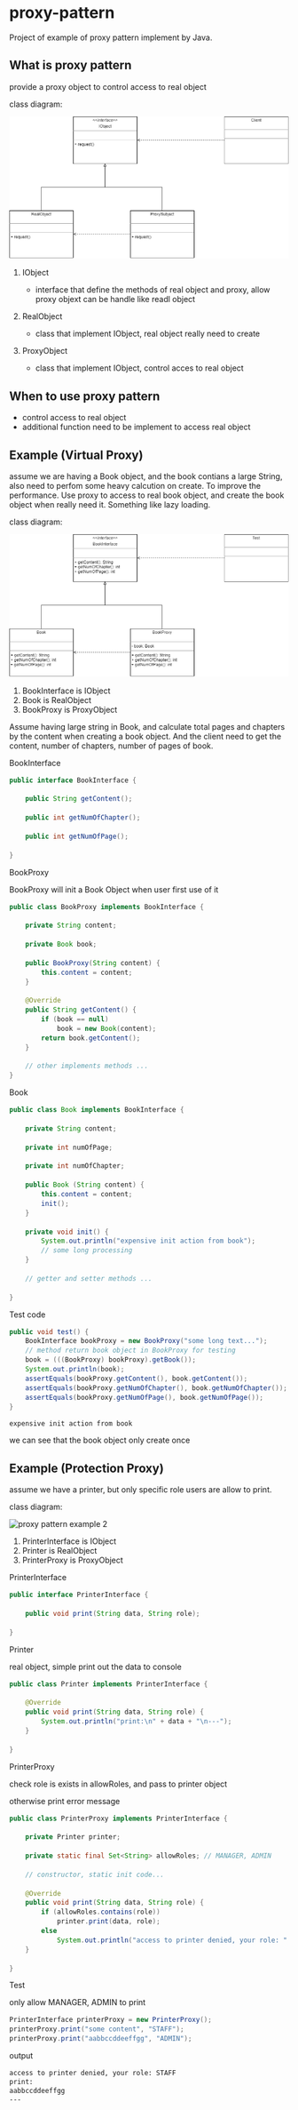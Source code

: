 # proxy-pattern
Project of example of proxy pattern implement by Java.

## What is proxy pattern
provide a proxy object to control access to real object

class diagram:

![proxy pattern](https://github.com/kan01234/design-patterns/blob/master/proxy-pattern/proxy-pattern.png)

1. IObject
    - interface that define the methods of real object and proxy, allow proxy objext can be handle like readl object

2. RealObject
    - class that implement IObject, real object really need to create

3. ProxyObject
    - class that implement IObject, control acces to real object

## When to use proxy pattern
- control access to real object
- additional function need to be implement to access real object

## Example (Virtual Proxy)
assume we are having a Book object, and the book contians a large String, also need to perfom some heavy calcution on create. To improve the performance. Use proxy to access to real book object, and create the book object when really need it. Something like lazy loading.

class diagram:

![proxy pattern example 1](https://github.com/kan01234/design-patterns/blob/master/proxy-pattern/proxy-pattern-example-1.png)

1. BookInterface is IObject
2. Book is RealObject
3. BookProxy is ProxyObject

Assume having large string in Book, and calculate total pages and chapters by the content when creating a book object.
And the client need to get the content, number of chapters, number of pages of book.

BookInterface
```java
public interface BookInterface {
    
    public String getContent();

    public int getNumOfChapter();

    public int getNumOfPage();

}
```

BookProxy

BookProxy will init a Book Object when user first use of it
```java
public class BookProxy implements BookInterface {

    private String content;

    private Book book;

    public BookProxy(String content) {
        this.content = content;
    }

    @Override
    public String getContent() {
        if (book == null)
            book = new Book(content);
        return book.getContent();
    }

    // other implements methods ...
}
```

Book
```java
public class Book implements BookInterface {

    private String content;

    private int numOfPage;

    private int numOfChapter;

    public Book (String content) {
        this.content = content;
        init();
    }

    private void init() {
        System.out.println("expensive init action from book");
        // some long processing
    }

    // getter and setter methods ...

}
```

Test code
```java
public void test() {
    BookInterface bookProxy = new BookProxy("some long text...");
    // method return book object in BookProxy for testing
    book = (((BookProxy) bookProxy).getBook());
    System.out.println(book);
    assertEquals(bookProxy.getContent(), book.getContent());
    assertEquals(bookProxy.getNumOfChapter(), book.getNumOfChapter());
    assertEquals(bookProxy.getNumOfPage(), book.getNumOfPage());
}
```

```output
expensive init action from book
```

we can see that the book object only create once

## Example (Protection Proxy)
assume we have a printer, but only specific role users are allow to print.

class diagram:

![proxy pattern example 2](https://github.com/kan01234/design-patterns/blob/master/proxy-pattern/proxy-pattern-example-2.png)

1. PrinterInterface is IObject
2. Printer is RealObject
3. PrinterProxy is ProxyObject

PrinterInterface
```java
public interface PrinterInterface {

    public void print(String data, String role);

}
```

Printer

real object, simple print out the data to console
```java
public class Printer implements PrinterInterface {

    @Override
    public void print(String data, String role) {
        System.out.println("print:\n" + data + "\n---");
    }

}
```

PrinterProxy

check role is exists in allowRoles, and pass to printer object

otherwise print error message
```java
public class PrinterProxy implements PrinterInterface {

    private Printer printer;

    private static final Set<String> allowRoles; // MANAGER, ADMIN

    // constructor, static init code...

    @Override
    public void print(String data, String role) {
        if (allowRoles.contains(role))
            printer.print(data, role);
        else
            System.out.println("access to printer denied, your role: " + role);
    }

}
```

Test

only allow MANAGER, ADMIN to print
```java
PrinterInterface printerProxy = new PrinterProxy();
printerProxy.print("some content", "STAFF");
printerProxy.print("aabbccddeeffgg", "ADMIN");
```

output
```
access to printer denied, your role: STAFF
print:
aabbccddeeffgg
---
```
